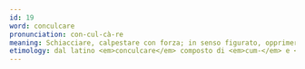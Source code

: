 ```yaml
---
id: 19
word: conculcare
pronunciation: con-cul-cà-re
meaning: Schiacciare, calpestare con forza; in senso figurato, opprimere, oltraggiare, violare
etimology: dal latino <em>conculcare</em> composto di <em>cum-</em> e <em>calcare</em> ("calpestare")
---
```

